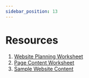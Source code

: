```yaml
---
sidebar_position: 13
---
```


# Resources 
1. [Website Planning Worksheet](https://docs.google.com/document/d/1i1Ja-TujFkjnYscSUd0Za2xMKSlyDET2kcX-IXUexlU/edit?usp=sharing)
2. [Page Content Worksheet](https://docs.google.com/document/d/1cHBVRp1bfYigp8eK55vyrC1qety4IjFKxtG4oaAVZdQ/edit?usp=sharing)
3. [Sample Website Content](https://docs.google.com/document/d/1rT0SaLDfTp1vbeAqDnpWLhM0fsl3AesmqYUWRaWSDnY/edit?usp=sharing)
